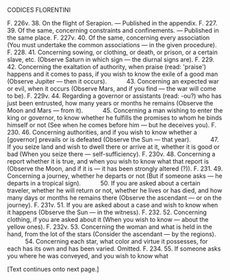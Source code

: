 CODICES FLORENTINI

F. 226v. 38. On the flight of Serapion. — Published in the appendix.
F. 227.    39. Of the same, concerning constraints and confinements. — Published in the same place.
F. 227v. 40. Of the same, concerning every association (You must undertake the common associations — in the given procedure).
F. 228.    41. Concerning sowing, or clothing, or death, or prison, or a certain slave, etc. (Observe Saturn in which sign — the diurnal signs are).
F. 229.    42. Concerning the exaltation of authority, when praise (read: 'praise') happens and it comes to pass, if you wish to know the exile of a good man (Observe Jupiter — then it occurs).
   43. Concerning an expected war or evil, when it occurs (Observe Mars, and if you find — the war will come to be).
F. 229v. 44. Regarding a governor or assistants (read: -ou?) who has just been entrusted, how many years or months he remains (Observe the Moon and Mars — from it).
   45. Concerning a man wishing to enter the king or governor, to know whether he fulfills the promises to whom he binds himself or not (See when he comes before him — but he deceives you).
F. 230.    46. Concerning authorities, and if you wish to know whether a [governor] prevails or is defeated (Observe the Sun — that year).
   47. If you seize land and wish to dwell there or arrive at it, whether it is good or bad (When you seize there — self-sufficiency).
F. 230v. 48. Concerning a report whether it is true, and when you wish to know what that report is (Observe the Moon, and if it is — it has been strongly altered (?)).
F. 231.    49. Concerning a journey, whether he departs or not (But if someone asks — he departs in a tropical sign).
   50. If you are asked about a certain traveler, whether he will return or not, whether he lives or has died, and how many days or months he remains there (Observe the ascendant — or on the journey).
F. 231v. 51. If you are asked about a case and wish to know when it happens (Observe the Sun — in the witness).
F. 232.    52. Concerning clothing, if you are asked about it (When you wish to know — about the yellow ones).
F. 232v. 53. Concerning the woman and what is held in the hand, from the lot of the stars (Consider the ascendant — by the regions).
   54. Concerning each star, what color and virtue it possesses, for each has its own and has been varied. Omitted.
F. 234.    55. If someone asks you where he was conveyed, and you wish to know what

[Text continues onto next page.]